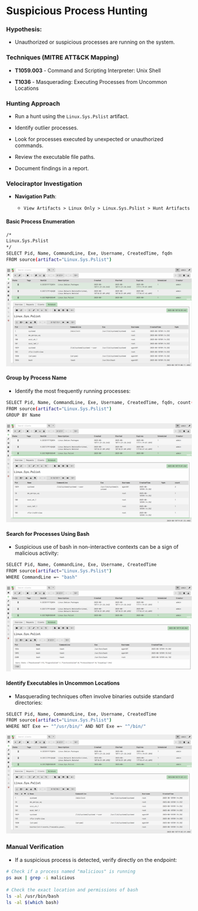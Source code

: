 # Suspicious Process Hunting

### Hypothesis:

- Unauthorized or suspicious processes are running on the system.

### Techniques (MITRE ATT&CK Mapping)

- **T1059.003** - Command and Scripting Interpreter: Unix Shell

- **T1036** - Masquerading: Executing Processes from Uncommon Locations

### Hunting Approach

- Run a hunt using the `Linux.Sys.Pslist` artifact.

- Identify outlier processes.

- Look for processes executed by unexpected or unauthorized commands.

- Review the executable file paths.

- Document findings in a report.

### Velociraptor Investigation

- **Navigation Path**:

  - `View Artifacts > Linux Only > Linux.Sys.Pslist > Hunt Artifacts`

#### Basic Process Enumeration

```sh
/*
Linux.Sys.Pslist
*/
SELECT Pid, Name, CommandLine, Exe, Username, CreatedTime, fqdn
FROM source(artifact="Linux.Sys.Pslist")
```

![Velociraptor](/Threat-Hunting-Ubuntu/assets/04.png)

#### Group by Process Name

- Identify the most frequently running processes:

```sh
SELECT Pid, Name, CommandLine, Exe, Username, CreatedTime, fqdn, count() AS count
FROM source(artifact="Linux.Sys.Pslist")
GROUP BY Name
```

![Velociraptor](/Threat-Hunting-Ubuntu/assets/05.png)

#### Search for Processes Using Bash

- Suspicious use of bash in non-interactive contexts can be a sign of malicious activity:

```sh
SELECT Pid, Name, CommandLine, Exe, Username, CreatedTime
FROM source(artifact="Linux.Sys.Pslist")
WHERE CommandLine =~ "bash"
```

![Velociraptor](/Threat-Hunting-Ubuntu/assets/06.png)

#### Identify Executables in Uncommon Locations

- Masquerading techniques often involve binaries outside standard directories:

```sh
SELECT Pid, Name, CommandLine, Exe, Username, CreatedTime
FROM source(artifact="Linux.Sys.Pslist")
WHERE NOT Exe =~ "^/usr/bin/" AND NOT Exe =~ "^/bin/"
```

![Velociraptor](/Threat-Hunting-Ubuntu/assets/07.png)

### Manual Verification

- If a suspicious process is detected, verify directly on the endpoint:

```sh
# Check if a process named "malicious" is running
ps aux | grep -i malicious

# Check the exact location and permissions of bash
ls -al /usr/bin/bash
ls -al $(which bash)
```
